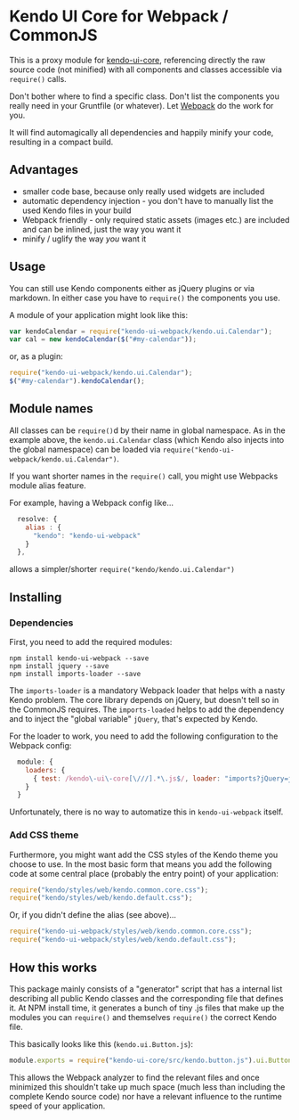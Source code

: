 # Kendo UI Core for Webpack / CommonJS

This is a proxy module for [kendo-ui-core](https://github.com/telerik/kendo-ui-core), 
referencing directly the raw source code (not minified) with all components 
and classes accessible via `require()` calls.

Don't bother where to find a specific class. Don't list the components you 
really need in your Gruntfile (or whatever). Let 
[Webpack](https://webpack.github.io/) do the work for you.

It will find automagically all dependencies and happily minify your code, 
resulting in a compact build.
 
## Advantages

- smaller code base, because only really used widgets are included
- automatic dependency injection - you don't have to manually list the used 
Kendo files in your build
- Webpack friendly - only required static assets (images etc.) are included 
and can be inlined, just the way you want it
- minify / uglify the way *you* want it

## Usage
 
You can still use Kendo components either as jQuery plugins or via markdown. 
In either case you have to `require()` the components you use.
 
A module of your application might look like this:

```javascript
var kendoCalendar = require("kendo-ui-webpack/kendo.ui.Calendar");
var cal = new kendoCalendar($("#my-calendar"));
```

or, as a plugin:

```javascript
require("kendo-ui-webpack/kendo.ui.Calendar");
$("#my-calendar").kendoCalendar();
```

## Module names

All classes can be `require()`d by their name in global namespace. As in the 
example above, the `kendo.ui.Calendar` class (which Kendo also injects into 
the global namespace) can be loaded via 
`require("kendo-ui-webpack/kendo.ui.Calendar")`.

If you want shorter names in the `require()` call, you might use Webpacks 
module alias feature.

For example, having a Webpack config like...

```javascript
  resolve: {
    alias : {
      "kendo": "kendo-ui-webpack"
    }
  },
```

allows a simpler/shorter `require("kendo/kendo.ui.Calendar")`

## Installing

### Dependencies

First, you need to add the required modules:

```
npm install kendo-ui-webpack --save
npm install jquery --save
npm install imports-loader --save
```

The `imports-loader` is a mandatory Webpack loader that helps with a nasty 
Kendo problem. The core library depends on jQuery, but doesn't tell so in the
CommonJS requires. The `imports-loaded` helps to add the dependency and to 
inject the "global variable" `jQuery`, that's expected by Kendo.

For the loader to work, you need to add the following configuration to the 
Webpack config:

```javascript
  module: {
    loaders: {
      { test: /kendo\-ui\-core[\///].*\.js$/, loader: "imports?jQuery=jquery" },
    }
  }
```

Unfortunately, there is no way to automatize this in `kendo-ui-webpack` itself.

### Add CSS theme

Furthermore, you might want add the CSS styles of the Kendo theme you choose to 
use. In the most basic form that means you add the following code at some 
central place (probably the entry point) of your application:

```javascript
require("kendo/styles/web/kendo.common.core.css");
require("kendo/styles/web/kendo.default.css");
```

Or, if you didn't define the alias (see above)...

```javascript
require("kendo-ui-webpack/styles/web/kendo.common.core.css");
require("kendo-ui-webpack/styles/web/kendo.default.css");
```


## How this works

This package mainly consists of a "generator" script that has a internal list
describing all public Kendo classes and the corresponding file that defines it.
At NPM install time, it generates a bunch of tiny .js files that make up the 
modules you can `require()` and themselves `require()` the correct Kendo file.

This basically looks like this (`kendo.ui.Button.js`):

```javascript
module.exports = require("kendo-ui-core/src/kendo.button.js").ui.Button;
```

This allows the Webpack analyzer to find the relevant files and once 
minimized this shouldn't take up much space (much less than including the 
complete Kendo source code) nor have a relevant influence to the runtime speed
of your application.